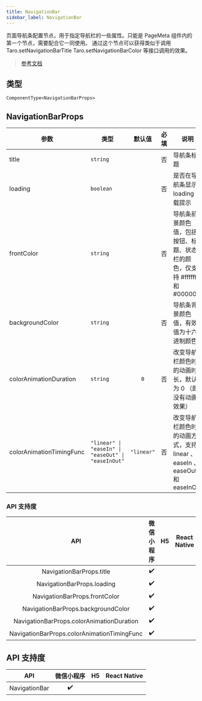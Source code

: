 ```yaml
---
title: NavigationBar
sidebar_label: NavigationBar
---
```


页面导航条配置节点，用于指定导航栏的一些属性。只能是 PageMeta 组件内的第一个节点，需要配合它一同使用。
通过这个节点可以获得类似于调用 Taro.setNavigationBarTitle Taro.setNavigationBarColor 等接口调用的效果。

> [参考文档](https://developers.weixin.qq.com/miniprogram/dev/component/open-data.html)

## 类型

```tsx
ComponentType<NavigationBarProps>
```

## NavigationBarProps

<table>
  <thead>
    <tr>
      <th>参数</th>
      <th>类型</th>
      <th style="text-align:center">默认值</th>
      <th style="text-align:center">必填</th>
      <th>说明</th>
    </tr>
  </thead>
  <tbody>
    <tr>
      <td>title</td>
      <td><code>string</code></td>
      <td style="text-align:center"></td>
      <td style="text-align:center">否</td>
      <td>导航条标题</td>
    </tr>
    <tr>
      <td>loading</td>
      <td><code>boolean</code></td>
      <td style="text-align:center"></td>
      <td style="text-align:center">否</td>
      <td>是否在导航条显示 loading 加载提示</td>
    </tr>
    <tr>
      <td>frontColor</td>
      <td><code>string</code></td>
      <td style="text-align:center"></td>
      <td style="text-align:center">否</td>
      <td>导航条前景颜色值，包括按钮、标题、状态栏的颜色，仅支持 #ffffff 和 #000000</td>
    </tr>
    <tr>
      <td>backgroundColor</td>
      <td><code>string</code></td>
      <td style="text-align:center"></td>
      <td style="text-align:center">否</td>
      <td>导航条背景颜色值，有效值为十六进制颜色</td>
    </tr>
    <tr>
      <td>colorAnimationDuration</td>
      <td><code>string</code></td>
      <td style="text-align:center"><code>0</code></td>
      <td style="text-align:center">否</td>
      <td>改变导航栏颜色时的动画时长，默认为 0 （即没有动画效果）</td>
    </tr>
    <tr>
      <td>colorAnimationTimingFunc</td>
      <td><code>&quot;linear&quot; | &quot;easeIn&quot; | &quot;easeOut&quot; | &quot;easeInOut&quot;</code></td>
      <td style="text-align:center"><code>&quot;linear&quot;</code></td>
      <td style="text-align:center">否</td>
      <td>改变导航栏颜色时的动画方式，支持 linear 、 easeIn 、 easeOut 和 easeInOut</td>
    </tr>
  </tbody>
</table>

### API 支持度

| API | 微信小程序 | H5 | React Native |
| :---: | :---: | :---: | :---: |
| NavigationBarProps.title | ✔️ |  |  |
| NavigationBarProps.loading | ✔️ |  |  |
| NavigationBarProps.frontColor | ✔️ |  |  |
| NavigationBarProps.backgroundColor | ✔️ |  |  |
| NavigationBarProps.colorAnimationDuration | ✔️ |  |  |
| NavigationBarProps.colorAnimationTimingFunc | ✔️ |  |  |

## API 支持度

| API | 微信小程序 | H5 | React Native |
| :---: | :---: | :---: | :---: |
| NavigationBar | ✔️ |  |  |

